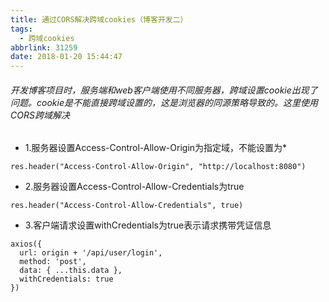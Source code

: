 ```yaml
---
title: 通过CORS解决跨域cookies（博客开发二）
tags:
  - 跨域cookies
abbrlink: 31259
date: 2018-01-20 15:44:47
---
```

###### 开发博客项目时，服务端和web客户端使用不同服务器，跨域设置cookie出现了问题。cookie是不能直接跨域设置的，这是浏览器的同源策略导致的。这里使用CORS跨域解决
- 1.服务器设置Access-Control-Allow-Origin为指定域，不能设置为*
```
res.header("Access-Control-Allow-Origin", "http://localhost:8080")
```
- 2.服务器设置Access-Control-Allow-Credentials为true
```
res.header("Access-Control-Allow-Credentials", true)
```
- 3.客户端请求设置withCredentials为true表示请求携带凭证信息
```
axios({
  url: origin + '/api/user/login',
  method: 'post',
  data: { ...this.data },
  withCredentials: true
})
```